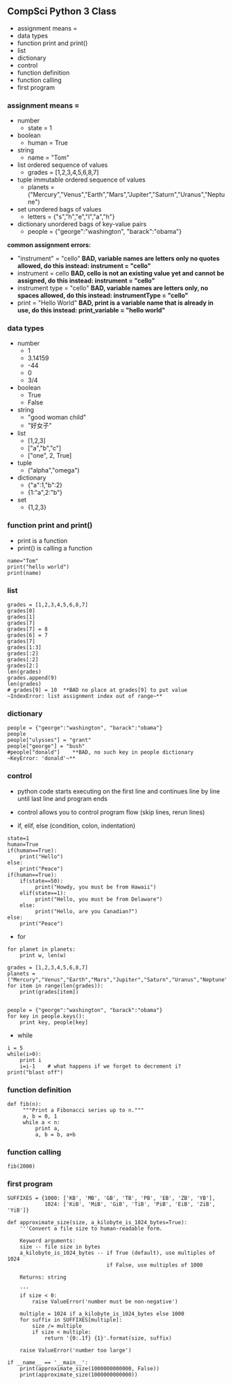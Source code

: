 ## CompSci Python 3 Class
* assignment means =
* data types
* function print and print()
* list
* dictionary
* control
* function definition
* function calling
* first program

### assignment means =
* number
    + state = 1
* boolean
    + human = True
* string
    + name = "Tom"
* list  ordered sequence of values
    + grades = [1,2,3,4,5,6,8,7]
* tuple immutable ordered sequence of values
    + planets = ("Mercury","Venus","Earth","Mars","Jupiter","Saturn","Uranus","Neptune")
* set  unordered bags of values
    + letters = {"s","h","e","l","a","h"}
* dictionary    unordered bags of key-value pairs
    + people = {"george":"washington", "barack":"obama"}

**common assignment errors:**

* "instrument" = "cello"   **BAD, variable names are letters only no quotes allowed, do this instead: instrument = "cello"**
* instrument = cello   **BAD, cello is not an existing value yet and cannot be assigned, do this instead: instrument = "cello"**
* instrument type = "cello"   **BAD, variable names are letters only, no spaces allowed, do this instead: instrumentType = "cello"**
* print = "Hello World"   **BAD, print is a variable name that is already in use, do this instead: print_variable = "hello world"**

### data types

* number
    + 1
    + 3.14159
    + -44
    + 0
    + 3/4 
* boolean 
    + True
    + False
* string
    + "good woman child"
    + "好女子"
* list
    + [1,2,3]
    + ["a","b","c"]
    + ["one", 2, True]
* tuple
    + ("alpha","omega")
* dictionary
    + {"a":1,"b":2}
    + {1:"a",2:"b"}
* set
    + {1,2,3}

### function print and print()

* print is a function
* print() is calling a function
```{python}
name="Tom"
print("hello world")
print(name)
```

### list
```{python}
grades = [1,2,3,4,5,6,8,7]
grades[0]
grades[1]
grades[7]
grades[7] = 8
grades[6] = 7
grades[7]
grades[1:3]
grades[:2]
grades[:2]
grades[2:]
len(grades)
grades.append(9)
len(grades)
# grades[9] = 10  **BAD no place at grades[9] to put value ~IndexError: list assignment index out of range~**
```
### dictionary
```{python}
people = {"george":"washington", "barack":"obama"}
people
people["ulysses"] = "grant" 
people["george"] = "bush"
#people["donald"]    **BAD, no such key in people dictionary ~KeyError: 'donald'~**
```
### control
* python code starts executing on the first line and continues line by line until last line and program ends
* control allows you to control program flow (skip lines, rerun lines)

* if, elif, else  (condition, colon, indentation)
```{python}
state=1
human=True
if(human==True):
    print("Hello")
else:
    print("Peace")
if(human==True):
    if(state==50):
         print("Howdy, you must be from Hawaii")
    elif(state==1):
         print("Hello, you must be from Delaware")
    else:
         print("Hello, are you Canadian?")
else:
    print("Peace")
```

* for 
```{python}
for planet in planets:
    print w, len(w)

grades = [1,2,3,4,5,6,8,7]
planets = ("Mercury","Venus","Earth","Mars","Jupiter","Saturn","Uranus","Neptune")
for item in range(len(grades)):
    print(grades[item])


people = {"george":"washington", "barack":"obama"}
for key in people.keys():
    print key, people[key]
```

* while
```{python}
i = 5
while(i>0):
    print i
    i=i-1    # what happens if we forget to decrement i?
print("blast off")
```
### function definition
```{python}
def fib(n):
     """Print a Fibonacci series up to n."""
     a, b = 0, 1
     while a < n:
         print a,
         a, b = b, a+b
```
### function calling
```{python}
fib(2000)
```

### first program
```{python}
SUFFIXES = {1000: ['KB', 'MB', 'GB', 'TB', 'PB', 'EB', 'ZB', 'YB'],
            1024: ['KiB', 'MiB', 'GiB', 'TiB', 'PiB', 'EiB', 'ZiB', 'YiB']}

def approximate_size(size, a_kilobyte_is_1024_bytes=True):
    '''Convert a file size to human-readable form.

    Keyword arguments:
    size -- file size in bytes
    a_kilobyte_is_1024_bytes -- if True (default), use multiples of 1024
                                if False, use multiples of 1000

    Returns: string

    '''
    if size < 0:
        raise ValueError('number must be non-negative')

    multiple = 1024 if a_kilobyte_is_1024_bytes else 1000
    for suffix in SUFFIXES[multiple]:
        size /= multiple
        if size < multiple:
            return '{0:.1f} {1}'.format(size, suffix)

    raise ValueError('number too large')

if __name__ == '__main__':
    print(approximate_size(1000000000000, False))
    print(approximate_size(1000000000000))
```

